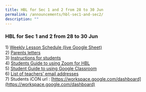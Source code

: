 ```yaml
---
title: HBL for Sec 1 and 2 from 28 to 30 Jun
permalink: /announcements/hbl-sec1-and-sec2/
description: ""
---
```

### **HBL for Sec 1 and 2 from 28 to 30 Jun**
1\) [Weekly Lesson Schedule (live Google Sheet)](https://docs.google.com/spreadsheets/d/1-LWa0EaFJ-6NVL_KzoK4C6i4CK9lrJ_VGP8c-IOl3XU/edit#gid=0)<br>
2\) [Parents letters](/files/ahbl1.pdf)<br>
3\) [Instructions for students](/files/ahbl2.pdf)<br>
4\) [Students Guide to using Zoom for HBL](/files/ahbl3.pdf)<br>
5\) [Student Guide to using Google Classroom](/files/ahbl4.pdf)<br>
6\) [List of teachers’ email addresses](https://staging.d1ph2u5puaqsvh.amplifyapp.com/about-us/organisation-chart/form-teachers/)<br>
7\) Students iCON url : [https://workspace.google.com/dashboard](https://workspace.google.com/dashboard)